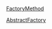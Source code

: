 [FactoryMethod](./FactoryMethod/Docs/FactoryMethod.md)

[AbstractFactory](./AbstractFactory/Docs/AbstractFactory.md)